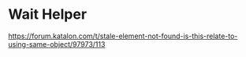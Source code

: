 # Wait Helper


https://forum.katalon.com/t/stale-element-not-found-is-this-relate-to-using-same-object/97973/113
